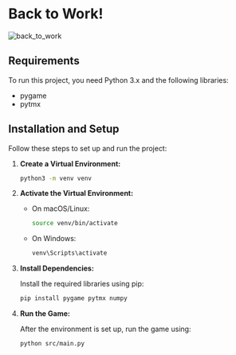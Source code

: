 # Back to Work!

![back_to_work](https://github.com/user-attachments/assets/a696e308-8518-48a4-b091-4fbc003fdf1d)

## Requirements

To run this project, you need Python 3.x and the following libraries:
- pygame
- pytmx

## Installation and Setup

Follow these steps to set up and run the project:

1. **Create a Virtual Environment:**

   ```bash
   python3 -m venv venv
   ```

2. **Activate the Virtual Environment:**

   - On macOS/Linux:

     ```bash
     source venv/bin/activate
     ```

   - On Windows:

     ```bash
     venv\Scripts\activate
     ```

3. **Install Dependencies:**

   Install the required libraries using pip:

   ```bash
   pip install pygame pytmx numpy
   ```

4. **Run the Game:**

   After the environment is set up, run the game using:

   ```bash
   python src/main.py
   ```
